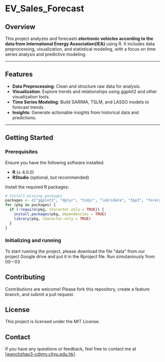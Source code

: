 
# **EV_Sales_Forecast**

## Overview
This project analyzes and forecasts **electronic vehicles according to the data from International Energy Association(IEA)** using R. It includes data preprocessing, visualization, and statistical modeling, with a focus on time series analysis and predictive modeling.

---

## Features
- **Data Preprocessing**: Clean and structure raw data for analysis.
- **Visualization**: Explore trends and relationships using ggplot2 and other visualization tools.
- **Time Series Modeling**: Build SARIMA, TSLM, and LASSO models to forecast trends.
- **Insights**: Generate actionable insights from historical data and predictions.

---

## Getting Started

### Prerequisites
Ensure you have the following software installed:
- **R** (≥ 4.0.0)
- **RStudio** (optional, but recommended)

Install the required R packages:

```r
# Install missing packages
packages <- c("ggplot2", "dplyr", "tidyr", "lubridate", "fpp3", "forecast", "tsibble", "urca", "tseries", "readr", "readxl", "glmnet")
for (pkg in packages) {
  if (!require(pkg, character.only = TRUE)) {
    install.packages(pkg, dependencies = TRUE)
    library(pkg, character.only = TRUE)
  }
}
```

### Initializing and running
To start running the project, please download the file "data" from our project Google drive and put it in the Rproject file.
Run simutaniously from 00--03


## Contributing
Contributions are welcome! Please fork this repository, create a feature branch, and submit a pull request.

## License
This project is licensed under the MIT License.

## Contact
If you have any questions or feedback, feel free to contact me at [wanchzhao3-c@my.cityu.edu.hk].